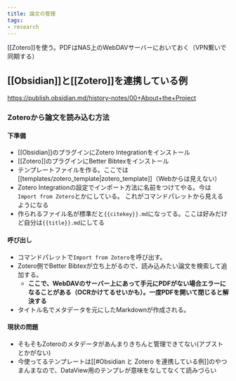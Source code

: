 ```yaml
---
title: 論文の管理
tags:
- research
---
```


[[Zotero]]を使う。PDFはNAS上のWebDAVサーバーにおいておく（VPN繋いで同期する）

## [[Obsidian]]と[[Zotero]]を連携している例

https://publish.obsidian.md/history-notes/00+About+the+Project

### Zoteroから論文を読み込む方法

#### 下準備

- [[Obsidian]]のプラグインにZotero Integrationをインストール
- [[Zotero]]のプラグインにBetter Bibtexをインストール
- テンプレートファイルを作る。ここでは[[templates/zotero_template|zotero_template]]（Webからは見えない）
- Zotero Integrationの設定でインポート方法に名前をつけてやる。今は`Import from Zotero`とかにしている。 これがコマンドパレットから見えるようになる
- 作られるファイル名が標準だと`{{citekey}}.md`になってる。ここは好みだけど自分は`{{title}}.md`にしてる

#### 呼び出し

- コマンドパレットで`Import from Zotero`を呼び出す。
- Zotero側でBetter Bibtexが立ち上がるので、読み込みたい論文を検索して追加する。
	- **ここで、WebDAVのサーバー上にあって手元にPDFがない場合エラーになることがある（OCRかけてるせいかも）。一度PDFを開いて閉じると解決する**
- タイトル名でメタデータを元にしたMarkdownが作成される。

#### 現状の問題

- そもそもZoteroのメタデータがあんまりきちんと管理できてない(アブストとかがない)
- 今使ってるテンプレートは[[#Obsidian と Zotero を連携している例]]のやつまんまなので、DataView用のテンプレが意味をなしてなくて読みづらい
